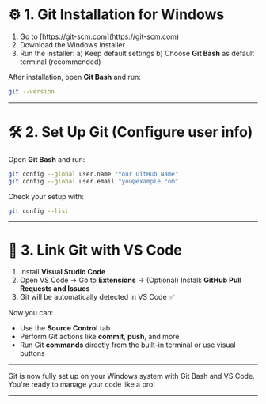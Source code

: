 
# ⚙️ 1. Git Installation for Windows

1. Go to [https://git-scm.com](https://git-scm.com)
2. Download the Windows installer
3. Run the installer:
   a) Keep default settings
   b) Choose **Git Bash** as default terminal (recommended)

After installation, open **Git Bash** and run:

```bash
git --version
```

---

# 🛠️ 2. Set Up Git (Configure user info)

Open **Git Bash** and run:

```bash
git config --global user.name "Your GitHub Name"
git config --global user.email "you@example.com"
```

Check your setup with:

```bash
git config --list
```

---

# 🧠 3. Link Git with VS Code

1. Install **Visual Studio Code**
2. Open VS Code → Go to **Extensions** → (Optional) Install: **GitHub Pull Requests and Issues**
3. Git will be automatically detected in VS Code ✅

Now you can:

* Use the **Source Control** tab
* Perform Git actions like **commit**, **push**, and more
* Run Git **commands** directly from the built-in terminal or use visual buttons

---

 Git is now fully set up on your Windows system with Git Bash and VS Code. You're ready to manage your code like a pro!

---


